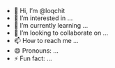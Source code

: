 - 👋 Hi, I’m @loqchit
- 👀 I’m interested in ...
- 🌱 I’m currently learning ...
- 💞️ I’m looking to collaborate on ...
- 📫 How to reach me ...
- 😄 Pronouns: ...
- ⚡ Fun fact: ...

<!---
loqchit/loqchit is a ✨ special ✨ repository because its `README.md` (this file) appears on your GitHub profile.
You can click the Preview link to take a look at your changes.
--->
